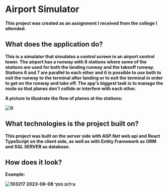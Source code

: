 <strong>
<h1>Airport Simulator</h1>

<p>
 This project was created as an assignment I received from the college I attended.
</p>

<h2>
  What does the application do?
  </h2>
  <p>
  This is a simulator that simulates a control screen in an airport control tower.
The airport has a runway with 8 stations where some of the stations are used for both the landing runway and the takeoff runway.
Stations 6 and 7 are parallel to each other and it is possible to use both to exit the runway to the terminal after landing or to exit the terminal in order to get on the runway and take off.
    The app's biggest task is to manage the route so that planes don't collide or interfere with each other.
  </p>
A picture to illustrate the flow of planes at the stations: 


![0](https://github.com/dviradani/Airport/assets/108883399/b30cf46b-2ea7-4185-8935-88fe8bf20f39)


<h2> What technologies is the project built on? </h2>
This project was built on the server side with ASP.Net web api and React TypeScript on the client side, as well as with Entity Framework as ORM and SQL SERVER as database.
  
  <h2> How does it look? </h2>
  Example:
  
  ![צילום מסך 2023-06-08 103217](https://github.com/dviradani/Airport/assets/108883399/2284e7b3-5206-46ce-9021-548316217def)

</strong>
